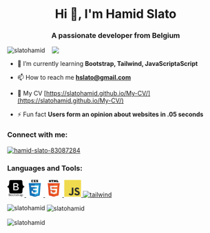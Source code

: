 <h1 align="center">Hi 👋, I'm Hamid Slato</h1>
<h3 align="center">A passionate developer from Belgium</h3>
<img align="right" alt"Coding width="400" src="https://tenor.com/bUxwZ.gif">
<p align="left"> <img src="https://komarev.com/ghpvc/?username=slatohamid&label=Profile%20views&color=0e75b6&style=flat" alt="slatohamid" /> </p>

- 🌱 I’m currently learning **Bootstrap, Tailwind, JavaScriptaScript**

- 📫 How to reach me **hslato@gmail.com**

- 📄 My CV [https://slatohamid.github.io/My-CV/](https://slatohamid.github.io/My-CV/)

- ⚡ Fun fact **Users form an opinion about websites in .05 seconds**

<h3 align="left">Connect with me:</h3>
<p align="left">
<a href="https://linkedin.com/in/hamid-slato-83087284" target="blank"><img align="center" src="https://raw.githubusercontent.com/rahuldkjain/github-profile-readme-generator/master/src/images/icons/Social/linked-in-alt.svg" alt="hamid-slato-83087284" height="30" width="40" /></a>
</p>

<h3 align="left">Languages and Tools:</h3>
<p align="left"> <a href="https://getbootstrap.com" target="_blank" rel="noreferrer"> <img src="https://raw.githubusercontent.com/devicons/devicon/master/icons/bootstrap/bootstrap-plain-wordmark.svg" alt="bootstrap" width="40" height="40"/> </a> <a href="https://www.w3schools.com/css/" target="_blank" rel="noreferrer"> <img src="https://raw.githubusercontent.com/devicons/devicon/master/icons/css3/css3-original-wordmark.svg" alt="css3" width="40" height="40"/> </a> <a href="https://www.w3.org/html/" target="_blank" rel="noreferrer"> <img src="https://raw.githubusercontent.com/devicons/devicon/master/icons/html5/html5-original-wordmark.svg" alt="html5" width="40" height="40"/> </a> <a href="https://developer.mozilla.org/en-US/docs/Web/JavaScript" target="_blank" rel="noreferrer"> <img src="https://raw.githubusercontent.com/devicons/devicon/master/icons/javascript/javascript-original.svg" alt="javascript" width="40" height="40"/> </a> <a href="https://tailwindcss.com/" target="_blank" rel="noreferrer"> <img src="https://www.vectorlogo.zone/logos/tailwindcss/tailwindcss-icon.svg" alt="tailwind" width="40" height="40"/> </a> </p>

<p><img align="left" src="https://github-readme-stats.vercel.app/api/top-langs?username=slatohamid&show_icons=true&locale=en&layout=compact" alt="slatohamid" /></p>

<p>&nbsp;<img align="center" src="https://github-readme-stats.vercel.app/api?username=slatohamid&show_icons=true&locale=en" alt="slatohamid" /></p>

<p><img align="center" src="https://github-readme-streak-stats.herokuapp.com/?user=slatohamid&" alt="slatohamid" /></p>
